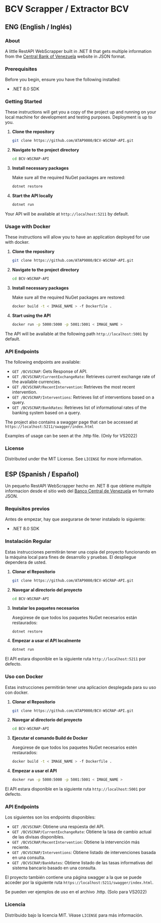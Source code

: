 # BCV Scrapper / Extractor BCV

## ENG (English / Inglés)

### About

A little RestAPI WebScrapper built in .NET 8 that gets multiple information from the [Central Bank of Venezuela](https://bcv.org.ve) website in JSON format.

### Prerequisites

Before you begin, ensure you have the following installed:
* .NET 8.0 SDK

### Getting Started

These instructions will get you a copy of the project up and running on your local machine for development and testing purposes. Deployment is up to you.

1. **Clone the repository**

   ```bash
   git clone https://github.com/ATAP9000/BCV-WSCRAP-API.git
   ```

2. **Navigate to the project directory**

   ```bash
   cd BCV-WSCRAP-API
   ```

3. **Install necessary packages**

   Make sure all the required NuGet packages are restored:

   ```bash
   dotnet restore
   ```

4. **Start the API locally**

   ```bash
   dotnet run
   ```

Your API will be available at `http://localhost:5211` by default.

### Usage with Docker

These instructions will allow you to have an application deployed for use with docker.

1. **Clone the repository**

   ```bash
   git clone https://github.com/ATAP9000/BCV-WSCRAP-API.git
   ```

2. **Navigate to the project directory**

   ```bash
   cd BCV-WSCRAP-API
   ```

3. **Install necessary packages**

   Make sure all the required NuGet packages are restored:

   ```bash
   docker build -t < IMAGE_NAME > -f Dockerfile .
   ```

4. **Start using the API**

   ```bash
   docker run -p 5000:5000 -p 5001:5001 < IMAGE_NAME >
   ```

The API will be available at the following path `http://localhost:5001` by default.

### API Endpoints

The following endpoints are available:

- `GET /BCVSCRAP`: Gets Response of API.
- `GET /BCVSCRAP/CurrentExchangeRate`: Retrieves current exchange rate of the available currencies.
- `GET /BCVSCRAP/RecentIntervention`: Retrieves the most recent intervention.
- `GET /BCVSCRAP/Interventions`: Retrieves list of interventions based on a query.
- `GET /BCVSCRAP/BankRates`: Retrieves list of informational rates of the banking system based on a query.

The project also contains a swagger page that can be accessed at `https://localhost:5211/swagger/index.html`

Examples of usage can be seen at the .http file. (Only for VS2022)

### License

Distributed under the MIT License. See `LICENSE` for more information.

## ESP (Spanish / Español)

Un pequeño RestAPI WebScrapper hecho en .NET 8 que obtiene multiple informacion desde el sitio web del [Banco Central de Venezuela](https://bcv.org.ve) en formato JSON.

### Requisitos previos

Antes de empezar, hay que asegurarse de tener instalado lo siguiente:
* .NET 8.0 SDK

### Instalación Regular

Estas instrucciones permitirán tener una copia del proyecto funcionando en la máquina local para fines de desarrollo y pruebas. El despliegue dependera de usted.

1. **Clonar el Repositorio**

   ```bash
   git clone https://github.com/ATAP9000/BCV-WSCRAP-API.git
   ```

2. **Navegar al directorio del proyecto**

   ```bash
   cd BCV-WSCRAP-API
   ```

3. **Instalar los paquetes necesarios**

   Asegúrese de que todos los paquetes NuGet necesarios están restaurados:

   ```bash
   dotnet restore
   ```

4. **Empezar a usar el API localmente**

   ```bash
   dotnet run
   ```

El API estara disponible en la siguiente ruta `http://localhost:5211` por defecto.

### Uso con Docker

Estas instrucciones permitirán tener una aplicacion desplegada para su uso con docker.

1. **Clonar el Repositorio**

   ```bash
   git clone https://github.com/ATAP9000/BCV-WSCRAP-API.git
   ```

2. **Navegar al directorio del proyecto**

   ```bash
   cd BCV-WSCRAP-API
   ```

3. **Ejecutar el comando Build de Docker**

   Asegúrese de que todos los paquetes NuGet necesarios estén restaurados:

   ```bash
   docker build -t < IMAGE_NAME > -f Dockerfile .
   ```

4. **Empezar a usar el API**

   ```bash
   docker run -p 5000:5000 -p 5001:5001 < IMAGE_NAME >
   ```

El API estara disponible en la siguiente ruta `http://localhost:5001` por defecto.

### API Endpoints

Los siguientes son los endpoints disponibles:

- `GET /BCVSCRAP`: Obtiene una respúesta del API.
- `GET /BCVSCRAP/CurrentExchangeRate`: Obtiene la tasa de cambio actual de las divisas disponibles.
- `GET /BCVSCRAP/RecentIntervention`: Obtiene la intervención más reciente.
- `GET /BCVSCRAP/Interventions`: Obtiene listado de intervenciones basada en una consulta.
- `GET /BCVSCRAP/BankRates`: Obtiene listado de las tasas informativas del sistema bancario basado en una consulta.

El proyecto también contiene una página swagger a la que se puede acceder por la siguiente ruta `https://localhost:5211/swagger/index.html`.

Se pueden ver ejemplos de uso en el archivo .http. (Solo para VS2022)

### Licencia

Distribuido bajo la licencia MIT. Véase `LICENSE` para más información.
